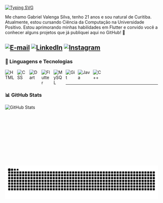 <a href="https://git.io/typing-svg"><img src="https://readme-typing-svg.demolab.com?font=Fira+Code&weight=500&size=30&pause=1000&color=F70000&width=435&lines=Data+Analyst" alt="Typing SVG" /></a>
<p>Me chamo Gabriel Valenga Silva, tenho 21 anos e sou natural de Curitiba. Atualmente, estou cursando Ciência da Computação na Universidade Positivo. Estou aprimorando minhas habilidades em Flutter e convido você a conhecer alguns projetos que já publiquei aqui no GitHub! 🚀</p> 

[![E-mail](https://img.shields.io/badge/-Email-000?style=for-the-badge&logo=microsoft-outlook&logoColor=FF0000&color:FFF)](mailto:gabrielvalengasilva412@gmail.com)
[![LinkedIn](https://img.shields.io/badge/-LinkedIn-000?style=for-the-badge&logo=linkedin&logoColor=FF0000&color:FFF)](https://www.linkedin.com/in/gabriel-valenga-silva-tds/)
[![Instagram](https://img.shields.io/badge/-Instagram-000?style=for-the-badge&logo=instagram&logoColor=FF0000&color:FFF)](https://www.instagram.com/gabe_vs20/)
---

### 🤖 Linguagens e Tecnologias

<img 
    align="left" 
    alt="HTML"
    title="HTML" 
    width="30px" 
    style="padding-right: 10px;" 
    src="https://cdn.jsdelivr.net/gh/devicons/devicon@latest/icons/html5/html5-original.svg" 
/>
<img 
    align="left" 
    alt="CSS" 
    title="CSS"
    width="30px" 
    style="padding-right: 10px;" 
    src="https://cdn.jsdelivr.net/gh/devicons/devicon@latest/icons/css3/css3-original.svg" 
/>
<img 
    align="left" 
    alt="Dart" 
    title="Dart"
    width="30px" 
    style="padding-right: 10px;" 
    src="https://cdn.jsdelivr.net/gh/devicons/devicon@latest/icons/dart/dart-original.svg" 
/>

<img 
    align="left" 
    alt="Flutter" 
    title="Flutter"
    width="30px" 
    style="padding-right: 10px;" 
    src="https://cdn.jsdelivr.net/gh/devicons/devicon@latest/icons/flutter/flutter-original.svg"
/>
<img 
    align="left" 
    alt="MySQL" 
    title="MySQL"
    width="30px" 
    style="padding-right: 10px;" 
    src="https://cdn.jsdelivr.net/gh/devicons/devicon@latest/icons/mysql/mysql-original-wordmark.svg"
/>
<img 
    align="left" 
    alt="Git" 
    title="Git"
    width="30px" 
    style="padding-right: 10px;" 
    src="https://cdn.jsdelivr.net/gh/devicons/devicon@latest/icons/git/git-original.svg" 
/>
<img 
    align="left" 
    alt="Java" 
    title="Java"
    width="40px" 
    style="padding-right: 10px;" 
    src="https://cdn.jsdelivr.net/gh/devicons/devicon@latest/icons/java/java-original.svg"
/>
<img 
    align="left" 
    alt="C++" 
    title="C++"
    width="30px" 
    style="padding-right: 10px;" 
    src="https://cdn.jsdelivr.net/gh/devicons/devicon@latest/icons/cplusplus/cplusplus-original.svg" 
/>

<br/>
<br/>

---

### 📊 GitHub Stats

<p>
  

<img 
      align="left" 
      alt="GitHub Stats" 
      height="200" 
      src="https://github-readme-stats.vercel.app/api/top-langs/?username=Gabriel-Vs20&theme=tokyonight&layout=compact&custom_title=Tecnologias&langs_count=9" 
  />

</p>

<br>
<picture>
  <source media="(prefers-color-scheme: dark)" srcset="https://raw.githubusercontent.com/Gabriel-Vs20/Gabriel-Vs20/output/github-contribution-grid-snake-dark.svg">
  <source media="(prefers-color-scheme: light)" srcset="https://raw.githubusercontent.com/Gabriel-Vs20/Gabriel-Vs20/output/github-contribution-grid-snake-dark.svg">
  <img align="center" alt="github contribution grid snake animation" src="https://raw.githubusercontent.com/Gabriel-Vs20/Gabriel-Vs20/output/github-contribution-grid-snake.svg">
</picture>
